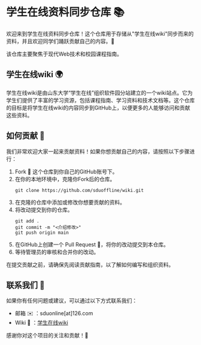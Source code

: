 # 学生在线资料同步仓库 📚

欢迎来到学生在线资料同步仓库！这个仓库用于存储从"学生在线wiki"同步而来的资料，并且欢迎同学们踊跃贡献自己的内容。🎉

该仓库主要聚焦于现代Web技术和校园课程指南。

## 学生在线wiki 🌍

学生在线wiki是由山东大学“学生在线”组织软件园分站建立的一个wiki站点。它为学生们提供了丰富的学习资源，包括课程指南、学习资料和技术文档等。这个仓库的目标是将学生在线wiki的内容同步到GitHub上，以便更多的人能够访问和贡献这些资料。

## 如何贡献 🤝

我们非常欢迎大家一起来贡献资料！如果你想贡献自己的内容，请按照以下步骤进行：

1. Fork 🍴 这个仓库到你自己的GitHub账号下。
2. 在你的本地环境中，克隆你Fork后的仓库。
   ```
   git clone https://github.com/sduoffline/wiki.git
   ```
3. 在克隆的仓库中添加或修改你想要贡献的资料。
4. 将改动提交到你的仓库。
   ```
   git add .
   git commit -m "<介绍修改>"
   git push origin main
   ```
5. 在GitHub上创建一个 Pull Request 🚀，将你的改动提交到本仓库。
6. 等待管理员的审核和合并你的改动。

在提交贡献之前，请确保先阅读贡献指南，以了解如何编写和组织资料。

## 联系我们 📧

如果你有任何问题或建议，可以通过以下方式联系我们：

- 邮箱 ✉️ ：sduonline[at]126.com
- Wiki 💬 ：[学生在线wiki](https://wiki.sduonline.cn)

感谢你对这个项目的关注和贡献！🙌
